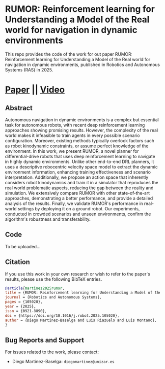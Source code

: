 # RUMOR: Reinforcement learning for Understanding a Model of the Real world for navigation in dynamic environments
This repo provides the code of the work for out paper RUMOR: Reinforcement learning for Understanding a Model of the Real world for navigation in dynamic environments, published in Robotics and Autonomous Systems (RAS) in 2025.
# [Paper](https://www.sciencedirect.com/science/article/pii/S092188902500106X) || [Video](https://youtu.be/owF_Iw3BJPU)

## Abstract
Autonomous navigation in dynamic environments is a complex but essential task for autonomous robots, with recent deep reinforcement learning approaches showing promising results. However, the complexity of the real world makes it infeasible to train agents in every possible scenario configuration. Moreover, existing methods typically overlook factors such as robot kinodynamic constraints, or assume perfect knowledge of the environment. In this work, we present RUMOR, a novel planner for differential-drive robots that uses deep reinforcement learning to navigate in highly dynamic environments. Unlike other end-to-end DRL planners, it uses a descriptive robocentric velocity space model to extract the dynamic environment information, enhancing training effectiveness and scenario interpretation. Additionally, we propose an action space that inherently considers robot kinodynamics and train it in a simulator that reproduces the real world problematic aspects, reducing the gap between the reality and simulation. We extensively compare RUMOR with other state-of-the-art approaches, demonstrating a better performance, and provide a detailed analysis of the results. Finally, we validate RUMOR's performance in real-world settings by deploying it on a ground robot. Our experiments, conducted in crowded scenarios and unseen environments, confirm the algorithm's robustness and transferability.

## Code
To be uploaded...

## Citation
If you use this work in your own research or wish to refer to the paper's results, please use the following BibTeX entries.
```bibtex
@article{martinez2025rumor,
title = {RUMOR: Reinforcement learning for Understanding a Model of the Real world for navigation in dynamic environments},
journal = {Robotics and Autonomous Systems},
pages = {105020},
year = {2025},
issn = {0921-8890},
doi = {https://doi.org/10.1016/j.robot.2025.105020},
author = {Diego Martinez-Baselga and Luis Riazuelo and Luis Montano},
}
```
## Bug Reports and Support
For issues related to the work, please contact:
- Diego Martinez-Baselga: `diegomartinez@unizar.es`
